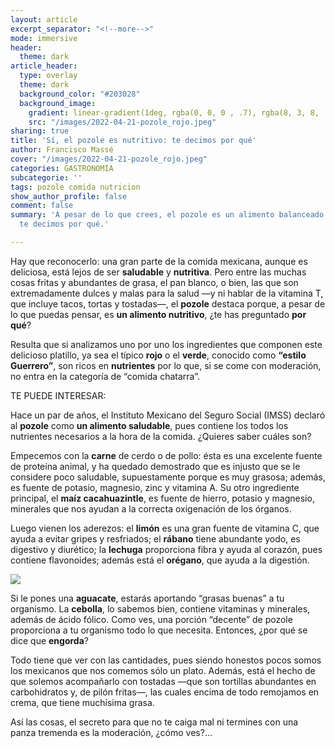 ```yaml
---
layout: article
excerpt_separator: "<!--more-->"
mode: immersive
header:
  theme: dark
article_header:
  type: overlay
  theme: dark
  background_color: "#203028"
  background_image:
    gradient: linear-gradient(1deg, rgba(0, 0, 0 , .7), rgba(8, 3, 8, .9))
    src: "/images/2022-04-21-pozole_rojo.jpeg"
sharing: true
title: 'Sí, el pozole es nutritivo: te decimos por qué'
author: Francisco Massé
cover: "/images/2022-04-21-pozole_rojo.jpeg"
categories: GASTRONOMIA
subcategorie: ''
tags: pozole comida nutricion
show_author_profile: false
comment: false
summary: 'A pesar de lo que crees, el pozole es un alimento balanceado y nutritivo:
  te decimos por qué.'

---
```

Hay que reconocerlo: una gran parte de la comida mexicana, aunque es deliciosa, está lejos de ser **saludable** y **nutritiva**. Pero entre las muchas cosas fritas y abundantes de grasa, el pan blanco, o bien, las que son extremadamente dulces y malas para la salud —y ni hablar de la vitamina T, que incluye tacos, tortas y tostadas—, el **pozole** destaca porque, a pesar de lo que puedas pensar, es **un alimento nutritivo**, ¿te has preguntado **por qué**?

Resulta que si analizamos uno por uno los ingredientes que componen este delicioso platillo, ya sea el típico **rojo** o el **verde**, conocido como **“estilo Guerrero”**, son ricos en **nutrientes** por lo que, si se come con moderación, no entra en la categoría de “comida chatarra”.

TE PUEDE INTERESAR:

Hace un par de años, el Instituto Mexicano del Seguro Social (IMSS) declaró al **pozole** como **un alimento saludable**, pues contiene los todos los nutrientes necesarios a la hora de la comida. ¿Quieres saber cuáles son?

Empecemos con la **carne** de cerdo o de pollo: ésta es una excelente fuente de proteína animal, y ha quedado demostrado que es injusto que se le considere poco saludable, supuestamente porque es muy grasosa; además, es fuente de potasio, magnesio, zinc y vitamina A. Su otro ingrediente principal, el **maíz cacahuazintle**, es fuente de hierro, potasio y magnesio, minerales que nos ayudan a la correcta oxigenación de los órganos.

Luego vienen los aderezos: el **limón** es una gran fuente de vitamina C, que ayuda a evitar gripes y resfriados; el **rábano** tiene abundante yodo, es digestivo y diurético; la **lechuga** proporciona fibra y ayuda al corazón, pues contiene flavonoides; además está el **orégano**, que ayuda a la digestión.

![](https://upload.wikimedia.org/wikipedia/commons/thumb/4/45/Pozole_blanco_con_lechuga.jpg/1280px-Pozole_blanco_con_lechuga.jpg)

Si le pones una **aguacate**, estarás aportando “grasas buenas” a tu organismo. La **cebolla**, lo sabemos bien, contiene vitaminas y minerales, además de ácido fólico. Como ves, una porción “decente” de pozole proporciona a tu organismo todo lo que necesita. Entonces, ¿por qué se dice que **engorda**?

Todo tiene que ver con las cantidades, pues siendo honestos pocos somos los mexicanos que nos comemos sólo un plato. Además, está el hecho de que solemos acompañarlo con tostadas —que son tortillas abundantes en carbohidratos y, de pilón fritas—, las cuales encima de todo remojamos en crema, que tiene muchísima grasa.

Así las cosas, el secreto para que no te caiga mal ni termines con una panza tremenda es la moderación, ¿cómo ves?…